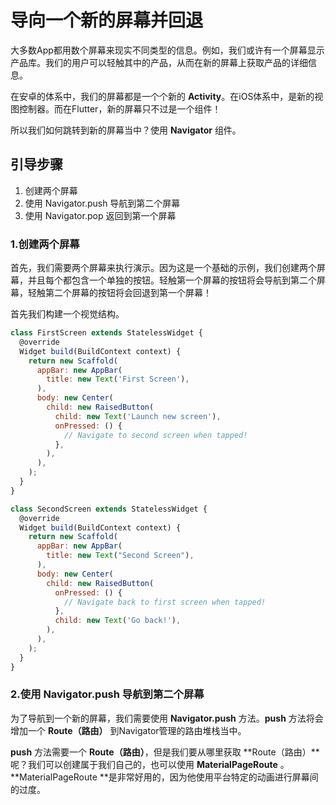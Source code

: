 # 导向一个新的屏幕并回退

大多数App都用数个屏幕来现实不同类型的信息。例如，我们或许有一个屏幕显示产品库。我们的用户可以轻触其中的产品，从而在新的屏幕上获取产品的详细信息。

在安卓的体系中，我们的屏幕都是一个个新的 **Activity**。在iOS体系中，是新的视图控制器。而在Flutter，新的屏幕只不过是一个组件！

所以我们如何跳转到新的屏幕当中？使用 **Navigator** 组件。

## 引导步骤

1. 创建两个屏幕
2. 使用 Navigator.push 导航到第二个屏幕
3. 使用 Navigator.pop 返回到第一个屏幕

### 1.创建两个屏幕

首先，我们需要两个屏幕来执行演示。因为这是一个基础的示例，我们创建两个屏幕，并且每个都包含一个单独的按钮。轻触第一个屏幕的按钮将会导航到第二个屏幕，轻触第二个屏幕的按钮将会回退到第一个屏幕！

首先我们构建一个视觉结构。

```js
class FirstScreen extends StatelessWidget {
  @override
  Widget build(BuildContext context) {
    return new Scaffold(
      appBar: new AppBar(
        title: new Text('First Screen'),
      ),
      body: new Center(
        child: new RaisedButton(
          child: new Text('Launch new screen'),
          onPressed: () {
            // Navigate to second screen when tapped!
          },
        ),
      ),
    );
  }
}

class SecondScreen extends StatelessWidget {
  @override
  Widget build(BuildContext context) {
    return new Scaffold(
      appBar: new AppBar(
        title: new Text("Second Screen"),
      ),
      body: new Center(
        child: new RaisedButton(
          onPressed: () {
            // Navigate back to first screen when tapped!
          },
          child: new Text('Go back!'),
        ),
      ),
    );
  }
}
```

### 2.使用 **Navigator.push** 导航到第二个屏幕

为了导航到一个新的屏幕，我们需要使用 **Navigator.push** 方法。**push** 方法将会增加一个 **Route（路由）** 到Navigator管理的路由堆栈当中。

**push** 方法需要一个 **Route（路由）**，但是我们要从哪里获取 **Route（路由）**呢？我们可以创建属于我们自己的，也可以使用 **MaterialPageRoute** 。**MaterialPageRoute **是非常好用的，因为他使用平台特定的动画进行屏幕间的过度。



